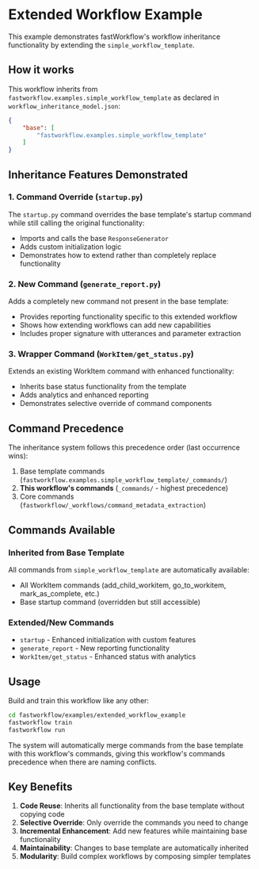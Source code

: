 # Extended Workflow Example

This example demonstrates fastWorkflow's workflow inheritance functionality by extending the `simple_workflow_template`.

## How it works

This workflow inherits from `fastworkflow.examples.simple_workflow_template` as declared in `workflow_inheritance_model.json`:

```json
{
    "base": [
        "fastworkflow.examples.simple_workflow_template"
    ]
}
```

## Inheritance Features Demonstrated

### 1. Command Override (`startup.py`)
The `startup.py` command overrides the base template's startup command while still calling the original functionality:
- Imports and calls the base `ResponseGenerator` 
- Adds custom initialization logic
- Demonstrates how to extend rather than completely replace functionality

### 2. New Command (`generate_report.py`)
Adds a completely new command not present in the base template:
- Provides reporting functionality specific to this extended workflow
- Shows how extending workflows can add new capabilities
- Includes proper signature with utterances and parameter extraction

### 3. Wrapper Command (`WorkItem/get_status.py`)
Extends an existing WorkItem command with enhanced functionality:
- Inherits base status functionality from the template
- Adds analytics and enhanced reporting
- Demonstrates selective override of command components

## Command Precedence

The inheritance system follows this precedence order (last occurrence wins):

1. Base template commands (`fastworkflow.examples.simple_workflow_template/_commands/`)
2. **This workflow's commands** (`_commands/` - highest precedence)
3. Core commands (`fastworkflow/_workflows/command_metadata_extraction`)

## Commands Available

### Inherited from Base Template
All commands from `simple_workflow_template` are automatically available:
- All WorkItem commands (add_child_workitem, go_to_workitem, mark_as_complete, etc.)
- Base startup command (overridden but still accessible)

### Extended/New Commands
- `startup` - Enhanced initialization with custom features
- `generate_report` - New reporting functionality
- `WorkItem/get_status` - Enhanced status with analytics

## Usage

Build and train this workflow like any other:

```bash
cd fastworkflow/examples/extended_workflow_example
fastworkflow train
fastworkflow run
```

The system will automatically merge commands from the base template with this workflow's commands, giving this workflow's commands precedence when there are naming conflicts.

## Key Benefits

1. **Code Reuse**: Inherits all functionality from the base template without copying code
2. **Selective Override**: Only override the commands you need to change
3. **Incremental Enhancement**: Add new features while maintaining base functionality
4. **Maintainability**: Changes to base template are automatically inherited
5. **Modularity**: Build complex workflows by composing simpler templates
